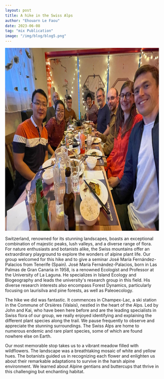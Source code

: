 ```yaml
---
layout: post
title: A hike in the Swiss Alps
author: "Ehouarn Le Faou"
date: 2023-06-08
tag: "mix Publication"
image: "/img/blog/blog5.png"
---
```


<img src="/img/blog/blog4.1.jpeg" alt="A great evening!" style="height: 600px; width:800px;"/>

Switzerland, renowned for its stunning landscapes, boasts an exceptional combination of majestic peaks, lush valleys, and a diverse range of flora. For nature enthusiasts and botanists alike, the Swiss mountains offer an extraordinary playground to explore the wonders of alpine plant life. Our group welcomed for this hike and to give a seminar José María Fernández-Palacios from Tenerife (Spain). José María Fernández-Palacios, born in Las Palmas de Gran Canaria in 1958, is a renowned Ecologist and Professor at the University of La Laguna. He specializes in Island Ecology and Biogeography and leads the university's research group in this field. His diverse research interests also encompass Forest Dynamics, particularly focusing on laurisilva and pine forests, as well as Paleoecology.

The hike we did was fantastic. It commences in Champex-Lac, a ski station in the Commune of Orsières (Valais), nestled in the heart of the Alps. Led by John and Kai, who have been here before and are the leading specialists in Swiss flora of our group, we really enjoyed identifying and explaining the different plant species along the trail. We pause frequently to observe and appreciate the stunning surroundings. The Swiss Alps are home to numerous endemic and rare plant species, some of which are found nowhere else on Earth.

Our most memorable stop takes us to a vibrant meadow filled with wildflowers. The landscape was a breathtaking mosaic of white and yellow hues. The botanists guided us in recognizing each flower and enlighten us about their remarkable adaptations to survive in the harsh alpine environment. We learned about Alpine gentians and buttercups that thrive in this challenging but enchanting habitat.


